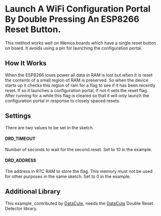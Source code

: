 # Launch A WiFi Configuration Portal By Double Pressing An ESP8266 Reset Button.

This method works well on Wemos boards which have a single reset button on board. It avoids using a pin for launching the configuration portal.

## How It Works
When the ESP8266 loses power all data in RAM is lost but when it is reset the contents of a small region of RAM is preserved. So when the device starts up it checks this region of ram for a flag to see if it has been recently reset. If so it launches a configuration portal, if not it sets the reset flag. After running for a while this flag is cleared so that it will only launch the configuration portal in response to closely spaced resets.

## Settings
There are two values to be set in the sketch.
#### DRD_TIMEOUT
Number of seconds to wait for the second reset. Set to 10 in the example.
#### DRD_ADDRESS
The address in RTC RAM to store the flag. This memory must not be used for other purposes in the same sketch. Set to 0 in the example.
## Additional Library
This example, contributed by [DataCute](https://github.com/datacute/DoubleResetDetector "Double Reset Detector Repository"), needs the [DataCute](https://github.com/datacute/DoubleResetDetector "Double Reset Detector Repository") Double Reset Detector library.